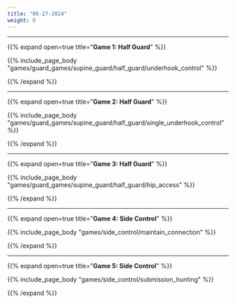 ```yaml
---
title: "06-27-2024"
weight: 0
---
```

---
{{% expand open=true title="**Game 1: Half Guard**" %}}

{{% include_page_body "games/guard_games/supine_guard/half_guard/underhook_control" %}}

{{% /expand %}}

---
{{% expand open=true title="**Game 2: Half Guard**" %}}

{{% include_page_body "games/guard_games/supine_guard/half_guard/single_underhook_control" %}}

{{% /expand %}}

---
{{% expand open=true title="**Game 3: Half Guard**" %}}

{{% include_page_body "games/guard_games/supine_guard/half_guard/hip_access" %}}

{{% /expand %}}

---
{{% expand open=true title="**Game 4: Side Control**" %}}

{{% include_page_body "games/side_control/maintain_connection" %}}

{{% /expand %}}

---
{{% expand open=true title="**Game 5: Side Control**" %}}


{{% include_page_body "games/side_control/submission_hunting" %}}

{{% /expand %}}
